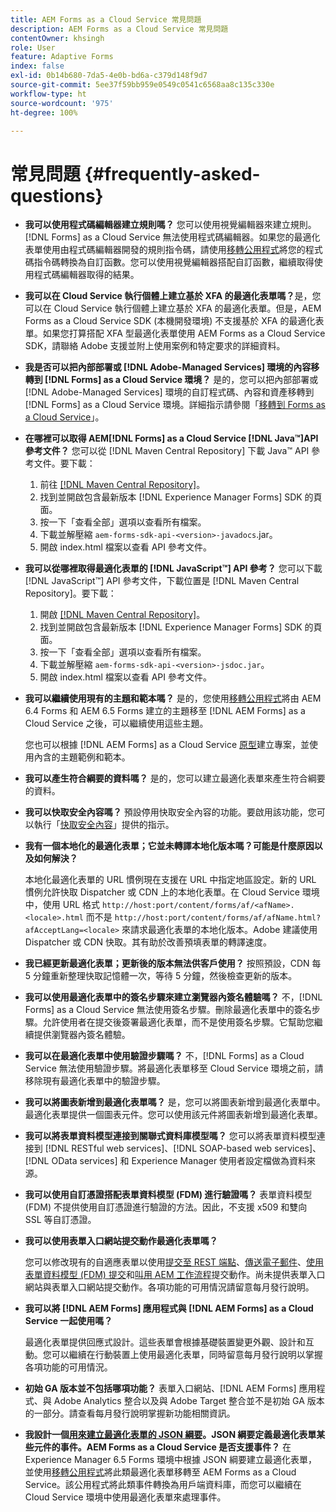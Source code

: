 ```yaml
---
title: AEM Forms as a Cloud Service 常見問題
description: AEM Forms as a Cloud Service 常見問題
contentOwner: khsingh
role: User
feature: Adaptive Forms
index: false
exl-id: 0b14b680-7da5-4e0b-bd6a-c379d148f9d7
source-git-commit: 5ee37f59bb959e0549c0541c6568aa8c135c330e
workflow-type: ht
source-wordcount: '975'
ht-degree: 100%

---
```


# 常見問題 {#frequently-asked-questions}

* **我可以使用程式碼編輯器建立規則嗎？**
您可以使用視覺編輯器來建立規則。[!DNL Forms] as a Cloud Service 無法使用程式碼編輯器。如果您的最適化表單使用由程式碼編輯器開發的規則指令碼，請使用[移轉公用程式](migrate-to-forms-as-a-cloud-service.md)將您的程式碼指令碼轉換為自訂函數。您可以使用視覺編輯器搭配自訂函數，繼續取得使用程式碼編輯器取得的結果。

* **我可以在 Cloud Service 執行個體上建立基於 XFA 的最適化表單嗎？**&#x200B;是，您可以在 Cloud Service 執行個體上建立基於 XFA 的最適化表單。但是，AEM Forms as a Cloud Service SDK (本機開發環境) 不支援基於 XFA 的最適化表單。如果您打算搭配 XFA 型最適化表單使用 AEM Forms as a Cloud Service SDK，請聯絡 Adobe 支援並附上使用案例和特定要求的詳細資料。

<!-- * **Can I use an XDP as a Document of Record (DoR) template? Is Forms Designer included in AEM Forms as a Cloud Service license?** 

  Yes, you can use an XDP as a Document of Record template on Cloud Service instances. However, support to use XDP as a Document of Record template is not available for AEM Forms as a Cloud Service SDK (Local development environment). -->

* **我是否可以把內部部署或 [!DNL Adobe-Managed Services] 環境的內容移轉到 [!DNL Forms] as a Cloud Service 環境？**
是的，您可以把內部部署或 [!DNL Adobe-Managed Services] 環境的自訂程式碼、內容和資產移轉到 [!DNL Forms] as a Cloud Service 環境。詳細指示請參閱「[移轉到 Forms as a Cloud Service](migrate-to-forms-as-a-cloud-service.md)」。

<!-- You can use package manager or Experience Manager UI to [export and import Forms and related assets](import-export-forms-templates.md), use the migration utility to make your existing assets compatible with [!DNL Forms] as a Cloud Service, use the [Best Practices Analyzer](https://experienceleague.adobe.com/docs/experience-manager-cloud-service/moving/cloud-migration/best-practices-analyzer/overview-best-practices-analyzer.html?lang=zh-Hant#best-practices-analyzer) tool to find the features and APIs that require changes and updated before migration, and use the [Content Transfer Tools](https://docs.adobe.com/content/help/zh-Hant/experience-manager-cloud-service/moving/home.html) to move your custom code without refactoring it. -->

* **在哪裡可以取得 AEM[!DNL Forms] as a Cloud Service [!DNL Java™]API 參考文件？**
您可以從 [!DNL Maven Central Repository] 下載 Java™ API 參考文件。要下載：
   1. 前往 [[!DNL Maven Central Repository]](https://mvnrepository.com/artifact/com.adobe.aem/aem-forms-sdk-api)。
   1. 找到並開啟包含最新版本 [!DNL Experience Manager Forms] SDK 的頁面。
   1. 按一下「查看全部」選項以查看所有檔案。
   1. 下載並解壓縮 `aem-forms-sdk-api-<version>-javadocs`.jar。
   1. 開啟 index.html 檔案以查看 API 參考文件。

* **我可以從哪裡取得最適化表單的 [!DNL JavaScript™] API 參考？**
您可以下載 [!DNL JavaScript™] API 參考文件，下載位置是 [!DNL  Maven Central Repository]。要下載：
   1. 開啟 [[!DNL Maven Central Repository]](https://mvnrepository.com/artifact/com.adobe.aem/aem-forms-sdk-api)。
   1. 找到並開啟包含最新版本 [!DNL Experience Manager Forms] SDK 的頁面。
   1. 按一下「查看全部」選項以查看所有檔案。
   1. 下載並解壓縮 `aem-forms-sdk-api-<version>-jsdoc.jar`。
   1. 開啟 index.html 檔案以查看 API 參考文件。

* **我可以繼續使用現有的主題和範本嗎？**
是的，您使用[移轉公用程式](migrate-to-forms-as-a-cloud-service.md)將由 AEM 6.4 Forms 和 AEM 6.5 Forms 建立的主題移至 [!DNL AEM Forms] as a Cloud Service 之後，可以繼續使用這些主題。

  您也可以根據 [!DNL AEM Forms] as a Cloud Service [原型](setup-local-development-environment.md#forms-cloud-service-local-development-environment)建立專案，並使用內含的主題範例和範本。

* **我可以產生符合綱要的資料嗎？**
是的，您可以建立最適化表單來產生符合綱要的資料。

<!-- * **Can I pass custom parameters to the prefill service?**
Custom parameters are planned for an upcoming release. -->

* **我可以快取安全內容嗎？**
預設停用快取安全內容的功能。要啟用該功能，您可以執行「[快取安全內容](https://experienceleague.adobe.com/docs/experience-manager-dispatcher/using/configuring/permissions-cache.html?lang=zh-Hant)」提供的指示。

* **我有一個本地化的最適化表單；它並未轉譯本地化版本嗎？可能是什麼原因以及如何解決？**

  本地化最適化表單的 URL 慣例現在支援在 URL 中指定地區設定。新的 URL 慣例允許快取 Dispatcher 或 CDN 上的本地化表單。在 Cloud Service 環境中，使用 URL 格式 `http://host:port/content/forms/af/<afName>.<locale>.html` 而不是 `http://host:port/content/forms/af/afName.html?afAcceptLang=<locale>` 來請求最適化表單的本地化版本。Adobe 建議使用 Dispatcher 或 CDN 快取。其有助於改善預填表單的轉譯速度。

* **我已經更新最適化表單；更新後的版本無法供客戶使用？**
按照預設，CDN 每 5 分鐘重新整理快取記憶體一次，等待 5 分鐘，然後檢查更新的版本。

* **我可以使用最適化表單中的簽名步驟來建立瀏覽器內簽名體驗嗎？**
不，[!DNL Forms] as a Cloud Service 無法使用簽名步驟。刪除最適化表單中的簽名步驟。允許使用者在提交後簽署最適化表單，而不是使用簽名步驟。它幫助您繼續提供瀏覽器內簽名體驗。

* **我可以在最適化表單中使用驗證步驟嗎？**
不，[!DNL Forms] as a Cloud Service 無法使用驗證步驟。將最適化表單移至 Cloud Service 環境之前，請移除現有最適化表單中的驗證步驟。

* **我可以將圖表新增到最適化表單嗎？**
是，您可以將圖表新增到最適化表單中。最適化表單提供一個圖表元件。您可以使用該元件將圖表新增到最適化表單。

* **我可以將表單資料模型連接到關聯式資料庫模型嗎？**
您可以將表單資料模型連接到 [!DNL RESTful web services]、[!DNL SOAP-based web services]、[!DNL OData services] 和 Experience Manager 使用者設定檔做為資料來源。<!--Support to connect a Form Data Model with a relational database is not available.-->

* **我可以使用自訂憑證搭配表單資料模型 (FDM) 進行驗證嗎？**
表單資料模型 (FDM) 不提供使用自訂憑證進行驗證的方法。因此，不支援 x509 和雙向 SSL 等自訂憑證。

* **我可以使用表單入口網站提交動作最適化表單嗎？**

  您可以修改現有的自適應表單以使用[提交至 REST 端點](configuring-submit-actions.md#submit-to-rest-endpoint)、[傳送電子郵件](configuring-submit-actions.md#send-email)、[使用表單資料模型 (FDM) 提交](configuring-submit-actions.md#submit-using-form-data-model)和[叫用 AEM 工作流程](configuring-submit-actions.md#invoke-an-aem-workflow)提交動作。尚未提供表單入口網站與表單入口網站提交動作。各項功能的可用情況請留意每月發行說明。

* **我可以將 [!DNL AEM Forms] 應用程式與 [!DNL AEM Forms] as a Cloud Service 一起使用嗎？**

  最適化表單提供回應式設計。這些表單會根據基礎裝置變更外觀、設計和互動。您可以繼續在行動裝置上使用最適化表單，同時留意每月發行說明以掌握各項功能的可用情況。

* **初始 GA 版本並不包括哪項功能？**
表單入口網站、[!DNL AEM Forms] 應用程式、與 Adobe Analytics 整合以及與 Adobe Target 整合並不是初始 GA 版本的一部分。請查看每月發行說明掌握新功能相關資訊。

* **我設計一個[用來建立最適化表單的 JSON 綱要](adaptive-form-json-schema-form-model.md)。JSON 綱要定義最適化表單某些元件的事件。AEM Forms as a Cloud Service 是否支援事件？**
在 Experience Manager 6.5 Forms 環境中根據 JSON 綱要建立最適化表單，並使用[移轉公用程式](migrate-to-forms-as-a-cloud-service.md)將此類最適化表單移轉至 AEM Forms as a Cloud Service。該公用程式將此類事件轉換為用戶端資料庫，而您可以繼續在 Cloud Service 環境中使用最適化表單來處理事件。

<!-- 

* **Is there any AEM Forms as a Cloud Service connector for Microsoft Power Automate?**

  Yes, Adobe provides an Adobe Experience Manager connector to access [Adobe Experience Manager Forms - Communication capabilities](https://experienceleague.adobe.com/docs/experience-manager-cloud-service/content/forms/using-communications/aem-forms-cloud-service-communications-introduction.html?lang=zh-Hant) through Microsoft Power Automate. You can create a PDF document that is based on a form design and XML form data or create PostScript (PS), Printer Command Language (PCL), Zebra Printing Language (ZPL) and other Printer Definition Language documents. 

  You can get started with Adobe Experience Manager easily with just a few steps:

  1. Generate the Service credentials: Use Adobe Experience Manager Developer Console to [generate](https://experienceleague.adobe.com/docs/experience-manager-learn/getting-started-with-aem-headless/authentication/service-credentials.html?lang=zh-Hant&#generate-service-credentials) the service credentials.  
  
  1. Setup your connection: Add your service credentials to the Adobe Experience Manager Connector. You can get crdential from service credential JSON and copy these credential details to your one-time connection setup:

    * AEM Server
    * Organization ID 
    * Client ID
    * Client Secret
    * Technical Account ID
    * Meta Scopes
    * Private Key - base64 encoded keys are accepted
    * Adobe IMS Host URL

    <br> 
    
    ![Use your Service Credential JSON for credential details](assets/forms-aem-pa-connector-connection.png)

    A sample Service Credential JSON file fields mapped to Adobe Experience Manager connector for Microsoft Power Automate.

    -->
